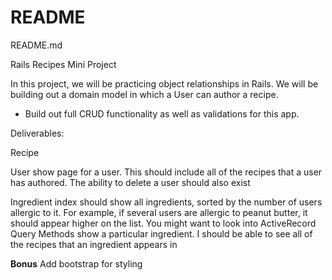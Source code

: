 # README

README.md

Rails Recipes Mini Project

In this project, we will be practicing object relationships in Rails. We will be building out a domain model in which a User can author a recipe. 

<!-- - A single Recipe belongs_to a user. 
- A Recipe also has many Ingredients,  -->
<!-- - while a single Ingredient can be found in many Recipes.  -->
<!-- - There are Ingredients that some Users may be allergic to.  -->

- Build out full CRUD functionality as well as validations for this app.

Deliverables:

Recipe
<!-- index––show all recipe instances, with the ability to sort by number of ingredients. You can use a search for this feature
new––ability to create a new recipe and associate it with a particular user. You may want to look into collection select -->

User
show page for a user. This should include all of the recipes that a user has authored.
The ability to delete a user should also exist


Ingredient
index should show all ingredients, sorted by the number of users allergic to it. For example, if several users are allergic to peanut butter, it should appear higher on the list. You might want to look into ActiveRecord Query Methods
show a particular ingredient. I should be able to see all of the recipes that an ingredient appears in


**Bonus**
Add bootstrap for styling